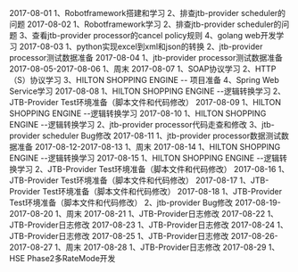 2017-08-01
1、Robotframework搭建和学习
2、排查jtb-provider scheduler的问题
2017-08-02
1、Robotframework学习
2、排查jtb-provider scheduler的问题
3、查看jtb-provider processor的cancel policy规则
4、golang web开发学习
2017-08-03
1、python实现excel到xml和json的转换
2、jtb-provider processor测试数据准备
2017-08-04
1、jtb-provider processor测试数据准备
2017-08-05-2017-08-06
1、周末
2017-08-07
1、SOAP协议学习
2、HTTP（S）协议学习
3、HILTON SHOPPING ENGINE -- 项目准备
4、Spring Web Service学习
2017-08-08
1、HILTON SHOPPING ENGINE --逻辑转换学习
2、JTB-Provider Test环境准备（脚本文件和代码修改）
2017-08-09
1、HILTON SHOPPING ENGINE --逻辑转换学习
2017-08-10
1、HILTON SHOPPING ENGINE --逻辑转换学习
2、jtb-provider processor代码走查和修改
3、jtb-provider scheduler Bug修改
2017-08-11
1、jtb-provider processor数据测试数据准备
2017-08-12-2017-08-13
1、周末
2017-08-14
1、HILTON SHOPPING ENGINE --逻辑转换学习
2017-08-15
1、HILTON SHOPPING ENGINE --逻辑转换学习
2、JTB-Provider Test环境准备（脚本文件和代码修改）
2017-08-16
1、JTB-Provider Test环境准备（脚本文件和代码修改）
2017-08-17
1、JTB-Provider Test环境准备（脚本文件和代码修改）
2017-08-18
1、JTB-Provider Test环境准备（脚本文件和代码修改）
2、jtb-provider Bug修改
2017-08-19-2017-08-20
1、周末
2017-08-21
1、JTB-Provider日志修改
2017-08-22
1、JTB-Provider日志修改
2017-08-23
1、JTB-Provider日志修改
2017-08-24
1、JTB-Provider日志修改
2017-08-25
1、JTB-Provider日志修改
2017-08-26-2017-08-27
1、周末
2017-08-28
1、JTB-Provider日志修改
2017-08-29
1、HSE Phase2多RateMode开发